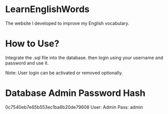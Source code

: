 # LearnEnglishWords

The website I developed to improve my English vocabulary.


# How to Use?

Integrate the .sql file into the database.
then login using your username and password and use it.

Note: User login can be activated or removed optionally.

# Database Admin Password Hash
0c7540eb7e65b553ec1ba6b20de79608
User: Admin
Pass: admin
